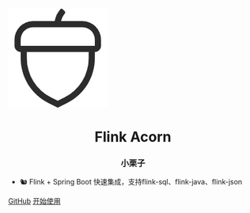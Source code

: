 ![logo](assets/images/logo.png)

<h1 align="center" style="font-weight: bold">
    Flink Acorn
</h1>
<h3 align="center" style="font-weight: bold">
    小栗子
</h3>

- 🐿️ Flink + Spring Boot 快速集成，支持flink-sql、flink-java、flink-json

<div class="buttons">
  <a href="https://github.com/ispong/flink-acorn/" target="_blank"><span>GitHub</span></a>
  <a href="#/README"><span>开始使用</span></a>
</div>
